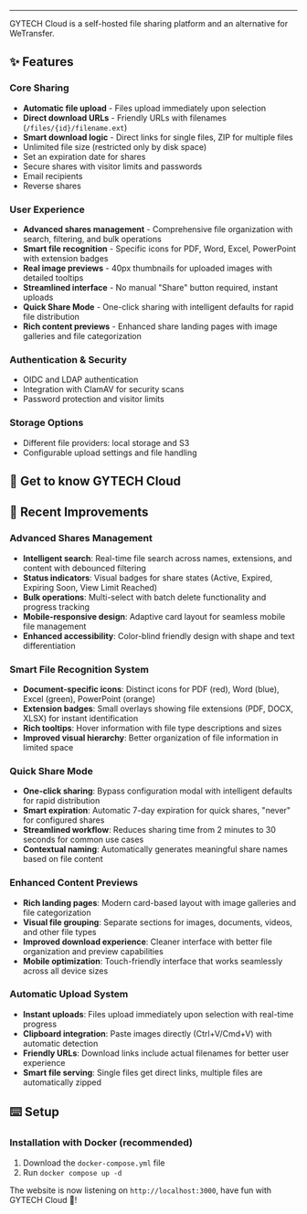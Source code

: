 ---

GYTECH Cloud is a self-hosted file sharing platform and an alternative for WeTransfer.

## ✨ Features

### Core Sharing
- **Automatic file upload** - Files upload immediately upon selection
- **Direct download URLs** - Friendly URLs with filenames (`/files/{id}/filename.ext`)
- **Smart download logic** - Direct links for single files, ZIP for multiple files
- Unlimited file size (restricted only by disk space)
- Set an expiration date for shares
- Secure shares with visitor limits and passwords
- Email recipients
- Reverse shares

### User Experience
- **Advanced shares management** - Comprehensive file organization with search, filtering, and bulk operations
- **Smart file recognition** - Specific icons for PDF, Word, Excel, PowerPoint with extension badges
- **Real image previews** - 40px thumbnails for uploaded images with detailed tooltips
- **Streamlined interface** - No manual "Share" button required, instant uploads
- **Quick Share Mode** - One-click sharing with intelligent defaults for rapid file distribution
- **Rich content previews** - Enhanced share landing pages with image galleries and file categorization

### Authentication & Security  
- OIDC and LDAP authentication
- Integration with ClamAV for security scans
- Password protection and visitor limits

### Storage Options
- Different file providers: local storage and S3
- Configurable upload settings and file handling

## 🐧 Get to know GYTECH Cloud

## 🚀 Recent Improvements

### Advanced Shares Management
- **Intelligent search**: Real-time file search across names, extensions, and content with debounced filtering
- **Status indicators**: Visual badges for share states (Active, Expired, Expiring Soon, View Limit Reached)
- **Bulk operations**: Multi-select with batch delete functionality and progress tracking
- **Mobile-responsive design**: Adaptive card layout for seamless mobile file management
- **Enhanced accessibility**: Color-blind friendly design with shape and text differentiation

### Smart File Recognition System  
- **Document-specific icons**: Distinct icons for PDF (red), Word (blue), Excel (green), PowerPoint (orange)
- **Extension badges**: Small overlays showing file extensions (PDF, DOCX, XLSX) for instant identification
- **Rich tooltips**: Hover information with file type descriptions and sizes
- **Improved visual hierarchy**: Better organization of file information in limited space

### Quick Share Mode
- **One-click sharing**: Bypass configuration modal with intelligent defaults for rapid distribution
- **Smart expiration**: Automatic 7-day expiration for quick shares, "never" for configured shares
- **Streamlined workflow**: Reduces sharing time from 2 minutes to 30 seconds for common use cases
- **Contextual naming**: Automatically generates meaningful share names based on file content

### Enhanced Content Previews
- **Rich landing pages**: Modern card-based layout with image galleries and file categorization
- **Visual file grouping**: Separate sections for images, documents, videos, and other file types
- **Improved download experience**: Cleaner interface with better file organization and preview capabilities
- **Mobile optimization**: Touch-friendly interface that works seamlessly across all device sizes

### Automatic Upload System
- **Instant uploads**: Files upload immediately upon selection with real-time progress
- **Clipboard integration**: Paste images directly (Ctrl+V/Cmd+V) with automatic detection
- **Friendly URLs**: Download links include actual filenames for better user experience
- **Smart file serving**: Single files get direct links, multiple files are automatically zipped

## ⌨️ Setup

### Installation with Docker (recommended)

1. Download the `docker-compose.yml` file
2. Run `docker compose up -d`

The website is now listening on `http://localhost:3000`, have fun with GYTECH Cloud 🐧!

